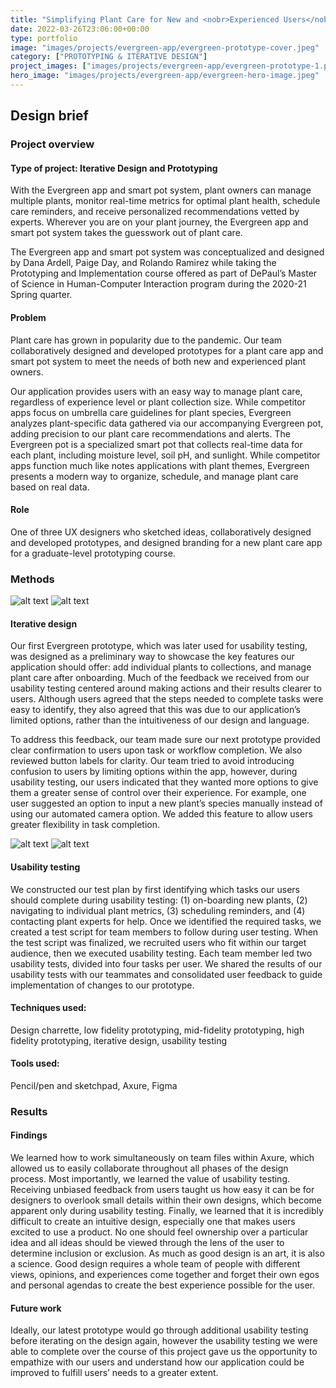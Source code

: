 ```yaml
---
title: "Simplifying Plant Care for New and <nobr>Experienced Users</nobr>"
date: 2022-03-26T23:06:00+00:00
type: portfolio
image: "images/projects/evergreen-app/evergreen-prototype-cover.jpeg"
category: ["PROTOTYPING & ITERATIVE DESIGN"]
project_images: ["images/projects/evergreen-app/evergreen-prototype-1.png"]
hero_image: "images/projects/evergreen-app/evergreen-hero-image.jpeg"
---
```


## Design brief

### Project overview

#### Type of project: Iterative Design and Prototyping

With the Evergreen app and smart pot system, plant owners can manage multiple plants, monitor real-time metrics for optimal plant health, schedule care reminders, and receive personalized recommendations vetted by experts. Wherever you are on your plant journey, the Evergreen app and smart pot system takes the guesswork out of plant care.

The Evergreen app and smart pot system was conceptualized and designed by Dana Ardell, Paige Day, and Rolando Ramirez while taking the Prototyping and Implementation course offered as part of DePaul’s Master of Science in Human-Computer Interaction program during the 2020-21 Spring quarter.

#### Problem
Plant care has grown in popularity due to the pandemic. Our team collaboratively designed and developed prototypes for a plant care app and smart pot system to meet the needs of both new and experienced plant owners.

Our application provides users with an easy way to manage plant care, regardless of experience level or plant collection size. While competitor apps focus on umbrella care guidelines for plant species, Evergreen analyzes plant-specific data gathered via our accompanying Evergreen pot, adding precision to our plant care recommendations and alerts. The Evergreen pot is a specialized smart pot that collects real-time data for each plant, including moisture level, soil pH, and sunlight. While competitor apps function much like notes applications with plant themes, Evergreen presents a modern way to organize, schedule, and manage plant care based on real data.

#### Role
One of three UX designers who sketched ideas, collaboratively designed and developed prototypes, and designed branding for a new plant care app for a graduate-level prototyping course.

### Methods

![alt text](/images/projects/evergreen-app/evergreen-sketch-1.jpeg)
![alt text](/images/projects/evergreen-app/evergreen-sketch-2.jpeg)
#### Iterative design
Our first Evergreen prototype, which was later used for usability testing, was designed as a preliminary way to showcase the key features our application should offer: add individual plants to collections, and manage plant care after onboarding. Much of the feedback we received from our usability testing centered around making actions and their results clearer to users. Although users agreed that the steps needed to complete tasks were easy to identify, they also agreed that this was due to our application’s limited options, rather than the intuitiveness of our design and language.

To address this feedback, our team made sure our next prototype provided clear confirmation to users upon task or workflow completion. We also reviewed button labels for clarity. Our team tried to avoid introducing confusion to users by limiting options within the app, however, during usability testing, our users indicated that they wanted more options to give them a greater sense of control over their experience. For example, one user suggested an option to input a new plant’s species manually instead of using our automated camera option. We added this feature to allow users greater flexibility in task completion.

![alt text](/images/projects/evergreen-app/evergreen-hifi-1.png)
![alt text](/images/projects/evergreen-app/evergreen-hifi-2.png)

#### Usability testing
We constructed our test plan by first identifying which tasks our users should complete during usability testing: (1) on-boarding new plants, (2) navigating to individual plant metrics, (3) scheduling reminders, and (4) contacting plant experts for help. Once we identified the required tasks, we created a test script for team members to follow during user testing. When the test script was finalized, we recruited users who fit within our target audience, then we executed usability testing. Each team member led two usability tests, divided into four tasks per user. We shared the results of our usability tests with our teammates and consolidated user feedback to guide implementation of changes to our prototype.

#### Techniques used:
Design charrette, low fidelity prototyping, mid-fidelity prototyping, high fidelity prototyping, iterative design, usability testing
#### Tools used:
Pencil/pen and sketchpad, Axure, Figma

### Results
#### Findings
We learned how to work simultaneously on team files within Axure, which allowed us to easily collaborate throughout all phases of the design process. Most importantly, we learned the value of usability testing. Receiving unbiased feedback from users taught us how easy it can be for designers to overlook small details within their own designs, which become apparent only during usability testing. Finally, we learned that it is incredibly difficult to create an intuitive design, especially one that makes users excited to use a product. No one should feel ownership over a particular idea and all ideas should be viewed through the lens of the user to determine inclusion or exclusion. As much as good design is an art, it is also a science. Good design requires a whole team of people with different views, opinions, and experiences come together and forget their own egos and personal agendas to create the best experience possible for the user.

#### Future work
Ideally, our latest prototype would go through additional usability testing before iterating on the design again, however the usability testing we were able to complete over the course of this project gave us the opportunity to empathize with our users and understand how our application could be improved to fulfill users’ needs to a greater extent.
